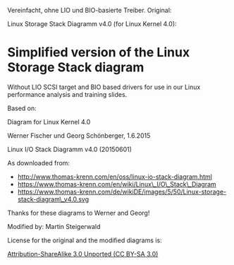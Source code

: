 Vereinfacht, ohne LIO und BIO-basierte Treiber. Original:

Linux Storage Stack Diagramm v4.0 (for Linux Kernel 4.0):
# Simplified version of the Linux Storage Stack diagram
Without LIO SCSI target and BIO based drivers for use in our Linux performance analysis and training slides.

Based on:

Diagram for Linux Kernel 4.0

Werner Fischer und Georg Schönberger, 1.6.2015

Linux I/O Stack Diagramm v4.0 (20150601)

As downloaded from:

- <http://www.thomas-krenn.com/en/oss/linux-io-stack-diagram.html>
- <https://www.thomas-krenn.com/en/wiki/Linux\_I/O\_Stack\_Diagram>
- <https://www.thomas-krenn.com/de/wikiDE/images/5/50/Linux-storage-stack-diagram\_v4.0.svg>

Thanks for these diagrams to Werner and Georg!


Modified by: Martin Steigerwald


License for the original and the modified diagrams is:

[Attribution-ShareAlike 3.0 Unported (CC BY-SA 3.0)](https://creativecommons.org/licenses/by-sa/3.0/)

